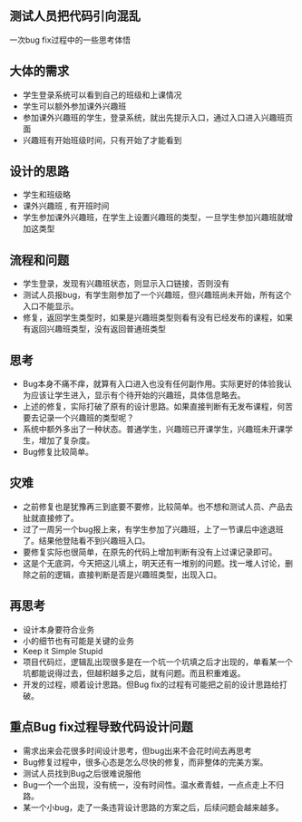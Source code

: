 ## 测试人员把代码引向混乱

一次bug fix过程中的一些思考体悟

## 大体的需求

- 学生登录系统可以看到自己的班级和上课情况
- 学生可以额外参加课外兴趣班
- 参加课外兴趣班的学生，登录系统，就出先提示入口，通过入口进入兴趣班页面
- 兴趣班有开始班级时间，只有开始了才能看到

## 设计的思路

- 学生和班级略
- 课外兴趣班 , 有开班时间
- 学生参加课外兴趣班，在学生上设置兴趣班的类型，一旦学生参加兴趣班就增加这类型

## 流程和问题

- 学生登录，发现有兴趣班状态，则显示入口链接，否则没有
- 测试人员报bug，有学生刚参加了一个兴趣班，但兴趣班尚未开始，所有这个入口不能显示。
- 修复，返回学生类型时，如果是兴趣班类型则看有没有已经发布的课程，如果有返回兴趣班类型，没有返回普通班类型

## 思考

- Bug本身不痛不痒，就算有入口进入也没有任何副作用。实际更好的体验我认为应该让学生进入，显示有个待开始的兴趣班，具体信息略去。
- 上述的修复，实际打破了原有的设计思路。如果直接判断有无发布课程，何苦要去记录一个兴趣班的类型呢？
- 系统中额外多出了一种状态。普通学生，兴趣班已开课学生，兴趣班未开课学生，增加了复杂度。
- Bug修复比较简单。

## 灾难

- 之前修复也是犹豫再三到底要不要修，比较简单。也不想和测试人员、产品去扯就直接修了。
- 过了一周另一个bug报上来，有学生参加了兴趣班，上了一节课后中途退班了。结果他登陆看不到兴趣班入口。
- 要修复实际也很简单，在原先的代码上增加判断有没有上过课记录即可。
- 这是个无底洞，今天把这儿填上，明天还有一堆别的问题。找一堆人讨论，删除之前的逻辑，直接判断是否是兴趣班类型，出现入口。


## 再思考

- 设计本身要符合业务
- 小的细节也有可能是关键的业务
- Keep it Simple Stupid 
- 项目代码烂，逻辑乱出现很多是在一个坑一个坑填之后才出现的，单看某一个坑都能说得过去，但越积越多之后，就有问题。而且积重难返。
- 开发的过程，顺着设计思路。但Bug fix的过程有可能把之前的设计思路给打破。

## 重点Bug fix过程导致代码设计问题

- 需求出来会花很多时间设计思考，但bug出来不会花时间去再思考
- Bug修复过程中，很多心态是怎么尽快的修复，而非整体的完美方案。
- 测试人员找到Bug之后很难说服他
- Bug一个一个出现，没有统一，没有时间性。温水煮青蛙，一点点走上不归路。
- 某一个小bug，走了一条违背设计思路的方案之后，后续问题会越来越多。
